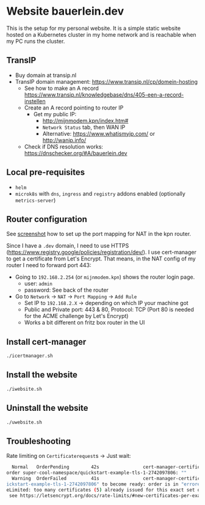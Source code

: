 # Website bauerlein.dev

This is the setup for my personal website. It is a simple static website hosted on a Kubernetes cluster in my home
network and is reachable when my PC runs the cluster.

## TransIP

- Buy domain at transip.nl
- TransIP domain management: https://www.transip.nl/cp/domein-hosting
  - See how to make an A record https://www.transip.nl/knowledgebase/dns/405-een-a-record-instellen
  - Create an A record pointing to router IP
    - Get my public IP:
      - http://mijnmodem.kpn/index.htm#
      - `Network Status` tab, then WAN IP
      - Alternative: https://www.whatismyip.com/ or http://wanip.info/
  - Check if DNS resolution works: https://dnschecker.org/#A/bauerlein.dev

## Local pre-requisites

- `helm`
- `microk8s` with `dns`, `ingress` and `registry` addons enabled (optionally `metrics-server`)

## Router configuration

See [screenshot](./images/Screenshot%20from%202024-12-14%2016-01-57.png) how to set up the port mapping for NAT
in the kpn router.

Since I have a `.dev` domain, I need to use HTTPS (https://www.registry.google/policies/registration/dev/). I use
cert-manager to get a certificate from Let's Encrypt. That means, in the NAT config of my router I need to forward port
443:

- Going to `192.168.2.254` (or `mijnmodem.kpn`) shows the router login page.
    - user: `admin`
    - password: See back of the router
- Go to `Network` -> `NAT` -> `Port Mapping` -> `Add Rule`
    - Set IP to `192.168.2.X` -> depending on which IP your machine got
    - Public and Private port: 443 & 80, Protocol: TCP (Port 80 is needed for the ACME challenge by Let's Encrypt)
    - Works a bit different on fritz box router in the UI

## Install cert-manager

```bash
./icertmanager.sh
```

## Install the website

```bash
./iwebsite.sh
```

## Uninstall the website

```bash
./uwebsite.sh
```

## Troubleshooting

Rate limiting on `Certificaterequest`s -> Just wait:

```bash
  Normal   OrderPending        42s                cert-manager-certificaterequests-issuer-acme        Waiting on certificate issuance from 
order super-cool-namespace/quickstart-example-tls-1-2742097806: ""                                                                         
  Warning  OrderFailed         41s                cert-manager-certificaterequests-issuer-acme        Failed to wait for order resource "qu
ickstart-example-tls-1-2742097806" to become ready: order is in "errored" state: Failed to create Order: 429 urn:ietf:params:acme:error:rat
eLimited: too many certificates (5) already issued for this exact set of domains in the last 168h0m0s, retry after 2024-12-16 02:50:38 UTC:
 see https://letsencrypt.org/docs/rate-limits/#new-certificates-per-exact-set-of-hostnames
```
